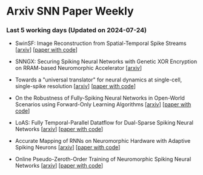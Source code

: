 # Arxiv SNN Paper Weekly


 ### **Last 5 working days (Updated on 2024-07-24)** 


- SwinSF: Image Reconstruction from Spatial-Temporal Spike Streams [[arxiv](https://arxiv.org/abs/2407.15708)] [[paper with code](https://paperswithcode.com/paper/swinsf-image-reconstruction-from-spatial)]

- SNNGX: Securing Spiking Neural Networks with Genetic XOR Encryption on RRAM-based Neuromorphic Accelerator [[arxiv](https://arxiv.org/abs/2407.15152)]

- Towards a "universal translator" for neural dynamics at single-cell, single-spike resolution [[arxiv](https://arxiv.org/abs/2407.14668)] [[paper with code](https://paperswithcode.com/paper/towards-a-universal-translator-for-neural)]

- On the Robustness of Fully-Spiking Neural Networks in Open-World Scenarios using Forward-Only Learning Algorithms [[arxiv](https://arxiv.org/abs/2407.14097)] [[paper with code](https://paperswithcode.com/paper/on-the-robustness-of-fully-spiking-neural)]

- LoAS: Fully Temporal-Parallel Datatflow for Dual-Sparse Spiking Neural Networks [[arxiv](https://arxiv.org/abs/2407.14073)] [[paper with code](https://paperswithcode.com/paper/loas-fully-temporal-parallel-datatflow-for)]

- Accurate Mapping of RNNs on Neuromorphic Hardware with Adaptive Spiking Neurons [[arxiv](https://arxiv.org/abs/2407.13534)] [[paper with code](https://paperswithcode.com/paper/accurate-mapping-of-rnns-on-neuromorphic)]

- Online Pseudo-Zeroth-Order Training of Neuromorphic Spiking Neural Networks [[arxiv](https://arxiv.org/abs/2407.12516)] [[paper with code](https://paperswithcode.com/paper/online-pseudo-zeroth-order-training-of)]

